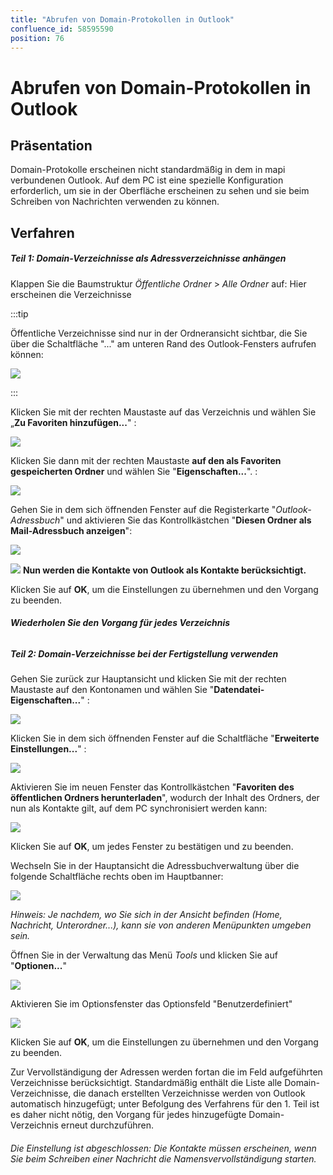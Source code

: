 ```yaml
---
title: "Abrufen von Domain-Protokollen in Outlook"
confluence_id: 58595590
position: 76
---
```

# Abrufen von Domain-Protokollen in Outlook


## Präsentation

Domain-Protokolle erscheinen nicht standardmäßig in dem in mapi verbundenen Outlook. Auf dem PC ist eine spezielle Konfiguration erforderlich, um sie in der Oberfläche erscheinen zu sehen und sie beim Schreiben von Nachrichten verwenden zu können.

## Verfahren

##### Teil 1: Domain-Verzeichnisse als Adressverzeichnisse anhängen

Klappen Sie die Baumstruktur *Öffentliche Ordner* > *Alle Ordner* auf: Hier erscheinen die Verzeichnisse


:::tip

Öffentliche Verzeichnisse sind nur in der Ordneransicht sichtbar, die Sie über die Schaltfläche "..." am unteren Rand des Outlook-Fensters aufrufen können:

![](../attachments/58595590/58595591.png)

:::

Klicken Sie mit der rechten Maustaste auf das Verzeichnis und wählen Sie „**Zu Favoriten hinzufügen...**" :

![](../attachments/58595590/58595593.png)

Klicken Sie dann mit der rechten Maustaste **auf den als Favoriten gespeicherten Ordner** und wählen Sie "**Eigenschaften...**". :

![](../attachments/58595590/58595592.png)

Gehen Sie in dem sich öffnenden Fenster auf die Registerkarte "*Outlook-Adressbuch*" und aktivieren Sie das Kontrollkästchen "**Diesen Ordner als Mail-Adressbuch anzeigen**":

![](../attachments/58595590/58595600.png)

![](../attachments/57770017/66096267.png) **Nun werden die Kontakte von Outlook als Kontakte berücksichtigt.**

Klicken Sie auf **OK**, um die Einstellungen zu übernehmen und den Vorgang zu beenden.

###### **Wiederholen Sie den Vorgang für jedes Verzeichnis**

##### Teil 2: Domain-Verzeichnisse bei der Fertigstellung verwenden

Gehen Sie zurück zur Hauptansicht und klicken Sie mit der rechten Maustaste auf den Kontonamen und wählen Sie "**Datendatei-Eigenschaften...**" :

![](../attachments/58595590/58595599.png)

Klicken Sie in dem sich öffnenden Fenster auf die Schaltfläche "**Erweiterte Einstellungen...**" :

![](../attachments/58595590/58595597.png)

Aktivieren Sie im neuen Fenster das Kontrollkästchen "**Favoriten des öffentlichen Ordners herunterladen**", wodurch der Inhalt des Ordners, der nun als Kontakte gilt, auf dem PC synchronisiert werden kann:

![](../attachments/58595590/58595596.png)

Klicken Sie auf **OK**, um jedes Fenster zu bestätigen und zu beenden.

Wechseln Sie in der Hauptansicht die Adressbuchverwaltung über die folgende Schaltfläche rechts oben im Hauptbanner:

![](../attachments/58595590/58595598.png)

*Hinweis: Je nachdem, wo Sie sich in der Ansicht befinden (Home, Nachricht, Unterordner...), kann sie von anderen Menüpunkten umgeben sein.*


Öffnen Sie in der Verwaltung das Menü *Tools* und klicken Sie auf "**Optionen...**"

![](../attachments/58595590/58595595.png)


Aktivieren Sie im Optionsfenster das Optionsfeld "Benutzerdefiniert" 

![](../attachments/58595590/58595594.png)

Klicken Sie auf **OK**, um die Einstellungen zu übernehmen und den Vorgang zu beenden.

Zur Vervollständigung der Adressen werden fortan die im Feld aufgeführten Verzeichnisse berücksichtigt. Standardmäßig enthält die Liste alle Domain-Verzeichnisse, die danach erstellten Verzeichnisse werden von Outlook automatisch hinzugefügt; unter Befolgung des Verfahrens für den 1. Teil ist es daher nicht nötig, den Vorgang für jedes hinzugefügte Domain-Verzeichnis erneut durchzuführen.

###### Die Einstellung ist abgeschlossen: Die Kontakte müssen erscheinen, wenn Sie beim Schreiben einer Nachricht die Namensvervollständigung starten.

